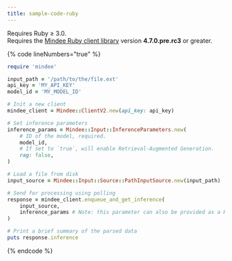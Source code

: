 ```yaml
---
title: sample-code-ruby
---
```


Requires Ruby ≥ 3.0.\
Requires the [Mindee Ruby client library](https://rubygems.org/gems/mindee/versions/4.7.0.pre.rc1) version **4.7.0.pre.rc3** or greater.

{% code lineNumbers="true" %}
```ruby
require 'mindee'

input_path = '/path/to/the/file.ext'
api_key = 'MY_API_KEY'
model_id = 'MY_MODEL_ID'

# Init a new client
mindee_client = Mindee::ClientV2.new(api_key: api_key)

# Set inference parameters
inference_params = Mindee::Input::InferenceParameters.new(
    # ID of the model, required.
    model_id,
    # If set to `true`, will enable Retrieval-Augmented Generation.
    rag: false,
)

# Load a file from disk
input_source = Mindee::Input::Source::PathInputSource.new(input_path)

# Send for processing using polling
response = mindee_client.enqueue_and_get_inference(
    input_source,
    inference_params # Note: this parameter can also be provided as a Hash.
)

# Print a brief summary of the parsed data
puts response.inference
```
{% endcode %}
